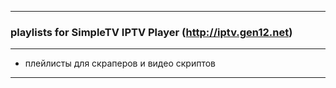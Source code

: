 ----------------------------------------------
### playlists for SimpleTV IPTV Player (http://iptv.gen12.net)
----------------------------------------------
- плейлисты для скраперов и видео скриптов
----------------------------------------------
